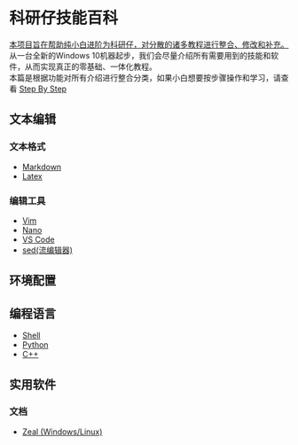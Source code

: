 # 科研仔技能百科

[本项目旨在帮助纯小白进阶为科研仔，对分散的诸多教程进行整合、修改和补充。](motivation.jpg)  
从一台全新的Windows 10机器起步，我们会尽量介绍所有需要用到的技能和软件，从而实现真正的零基础、一体化教程。  
本篇是根据功能对所有介绍进行整合分类，如果小白想要按步骤操作和学习，请查看 [Step By Step](StepByStep.md)

## 文本编辑

### 文本格式

- [Markdown](TextEdit/Markdown.md)
- [Latex](TextEdit/Latex.md)

### 编辑工具

- [Vim](TextEdit/Vim.md)
- [Nano](TextEdit/Nano.md)
- [VS Code](TextEdit/VSCode.md)
- [sed(流编辑器)](TextEdit/sed.md)

## 环境配置

## 编程语言

- [Shell](Shell/Shell.md)
- [Python](Python/Python.md)
- [C++](Cpp/Cpp.md)

## 实用软件

### 文档

- [Zeal (Windows/Linux)](Unsorted/Zeal.md)
